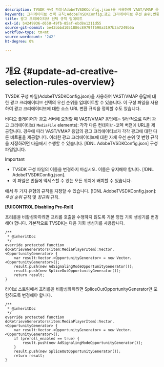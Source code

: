 ```yaml
---
description: TVSDK 구성 파일(AdobeTVSDKConfig.json)을 사용하여 VAST/VMAP 응답에 대한 광고 크리에이티브 선택의 우선 순위를 업데이트할 수 있습니다. 이 구성 파일을 사용하여 광고 크리에이티브에 대한 소스 URL 변환 규칙을 정의할 수도 있습니다.
keywords: 크리에이티브 선택 규칙;AdobeTVSDKConfig;광고 크리에이티브 우선 순위;변환 규칙
title: 광고 크리에이티브 선택 규칙 업데이트
exl-id: b4249936-d658-49fb-85af-ebd8e1211d55
source-git-commit: be43bbbd1051886c8979ff590a3197b2a7249b6a
workflow-type: tm+mt
source-wordcount: '242'
ht-degree: 0%

---
```


# 개요 {#update-ad-creative-selection-rules-overview}

TVSDK 구성 파일(AdobeTVSDKConfig.json)을 사용하여 VAST/VMAP 응답에 대한 광고 크리에이티브 선택의 우선 순위를 업데이트할 수 있습니다. 이 구성 파일을 사용하여 광고 크리에이티브에 대한 소스 URL 변환 규칙을 정의할 수도 있습니다.

비디오 플레이어가 광고 서버에 요청할 때 VAST/VMAP 응답에는 일반적으로 여러 광고 크리에이티브( `MediaFile` elements): 각각 다른 컨테이너-코덱 버전에 URL을 제공합니다. 경우에 따라 VAST/VMAP 응답의 광고 크리에이티브가 각각 광고에 대한 다른 비트율을 제공합니다. 이러한 광고 크리에이티브에 대한 자체 우선 순위 및 변형 규칙을 지정하려면 다음에서 수행할 수 있습니다. [!DNL AdobeTVSDKConfig.json] 구성 파일입니다.

>[!IMPORTANT]
>
>* TVSDK 구성 파일의 이름을 변경하지 마십시오. 이름은 유지해야 합니다. [!DNL AdobeTVSDKConfig.json].
>* 이 파일은 번들에 액세스할 수 있는 모든 위치에 배치할 수 있습니다.
>


에서 두 가지 유형의 규칙을 지정할 수 있습니다. [!DNL AdobeTVSDKConfig.json]: *우선 순위* 규칙 및 *정규화* 규칙.

**[!UICONTROL Disabling Pre-Roll]**

프리롤을 비활성화하려면 프리롤 호출을 수행하지 않도록 기본 영업 기회 생성기를 변경해야 합니다. 기본적으로 TVSDK는 다음 기회 생성기를 사용합니다.

```
/** 
 * @inheritDoc 
 */ 
override protected function doRetrieveGenerators(item:MediaPlayerItem):Vector.<OpportunityGenerator> { 
    var result:Vector.<OpportunityGenerator> = new Vector.<OpportunityGenerator>(); 
    result.push(new AdSignalingModeOpportunityGenerator()); 
    result.push(new SpliceOutOpportunityGenerator()); 
    return result; 
} 
```

라이브 스트림에서 프리롤을 비활성화하려면 SpliceOutOpportunityGenerator만 포함하도록 변경해야 합니다.

```
/** 
 * @inheritDoc 
 */ 
override protected function doRetrieveGenerators(item:MediaPlayerItem):Vector.<OpportunityGenerator> { 
    var result:Vector.<OpportunityGenerator> = new Vector.<OpportunityGenerator>(); 
    if (preroll_enabled == true) { 
        result.push(new AdSignalingModeOpportunityGenerator()); 
    } 
    result.push(new SpliceOutOpportunityGenerator()); 
    return result; 
}
```
